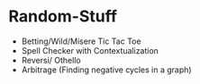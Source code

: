 # Random-Stuff

- Betting/Wild/Misere Tic Tac Toe
- Spell Checker with Contextualization
- Reversi/ Othello
- Arbitrage (Finding negative cycles in a graph)

